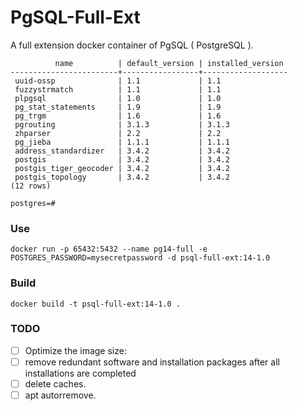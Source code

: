 # PgSQL-Full-Ext

A full extension docker container of PgSQL ( PostgreSQL ).

```postgresql
          name          | default_version | installed_version 
------------------------+-----------------+-------------------
 uuid-ossp              | 1.1             | 1.1               
 fuzzystrmatch          | 1.1             | 1.1               
 plpgsql                | 1.0             | 1.0               
 pg_stat_statements     | 1.9             | 1.9               
 pg_trgm                | 1.6             | 1.6               
 pgrouting              | 3.1.3           | 3.1.3             
 zhparser               | 2.2             | 2.2               
 pg_jieba               | 1.1.1           | 1.1.1             
 address_standardizer   | 3.4.2           | 3.4.2             
 postgis                | 3.4.2           | 3.4.2             
 postgis_tiger_geocoder | 3.4.2           | 3.4.2             
 postgis_topology       | 3.4.2           | 3.4.2             
(12 rows)
 
postgres=# 
```

### Use

```shell
docker run -p 65432:5432 --name pg14-full -e POSTGRES_PASSWORD=mysecretpassword -d psql-full-ext:14-1.0
```


### Build

```shell
docker build -t psql-full-ext:14-1.0 .
```

### TODO

* [ ]  Optimize the image size:
* [ ] remove redundant software and installation packages after all installations are completed
* [ ] delete caches.
* [ ] apt autorremove.